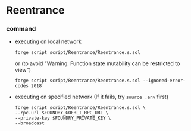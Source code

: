 # Reentrance
### command
- executing on local network
    ```
    forge script script/Reentrance/Reentrance.s.sol
    ```
    or (to avoid "Warning: Function state mutability can be restricted to view")
    ```
    forge script script/Reentrance/Reentrance.s.sol --ignored-error-codes 2018
    ```
- executing on specified network (If it fails, try `source .env` first)
    ```
    forge script script/Reentrance/Reentrance.s.sol \
    --rpc-url $FOUNDRY_GOERLI_RPC_URL \
    --private-key $FOUNDRY_PRIVATE_KEY \
    --broadcast
    ```